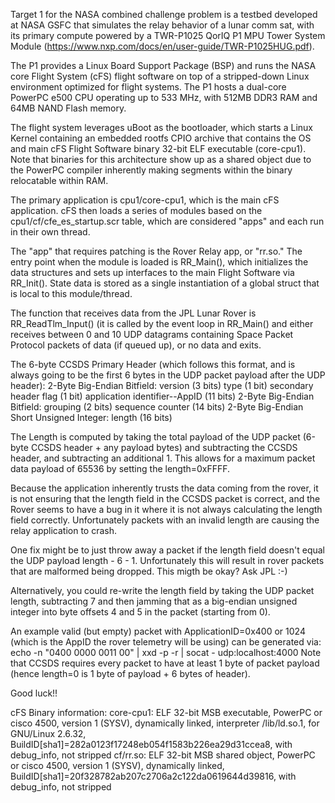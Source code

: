 Target 1 for the NASA combined challenge problem is a testbed developed at NASA GSFC that simulates the relay behavior of a lunar comm sat, with its primary compute powered by a TWR-P1025 QorIQ P1 MPU Tower System Module (https://www.nxp.com/docs/en/user-guide/TWR-P1025HUG.pdf).

The P1 provides a Linux Board Support Package (BSP) and runs the NASA core Flight System (cFS) flight software on top of a stripped-down Linux environment optimized for flight systems. The P1 hosts a dual-core PowerPC e500 CPU operating up to 533 MHz, with 512MB DDR3 RAM and 64MB NAND Flash memory.

The flight system leverages uBoot as the bootloader, which starts a Linux Kernel containing an embedded rootfs CPIO archive that contains the OS and main cFS Flight Software binary 32-bit ELF executable (core-cpu1). Note that binaries for this architecture show up as a shared object due to the PowerPC compiler inherently making segments within the binary relocatable within RAM.

The primary application is cpu1/core-cpu1, which is the main cFS application. cFS then loads a series of modules based on the cpu1/cf/cfe_es_startup.scr table, which are considered "apps" and each run in their own thread.

The "app" that requires patching is the Rover Relay app, or "rr.so." The entry point when the module is loaded is RR_Main(), which initializes the data structures and sets up interfaces to the main Flight Software via RR_Init(). State data is stored as a single instantiation of a global struct that is local to this module/thread.

The function that receives data from the JPL Lunar Rover is RR_ReadTlm_Input() (it is called by the event loop in RR_Main() and either receives between 0 and 10 UDP datagrams containing Space Packet Protocol packets of data (if queued up), or no data and exits.

The 6-byte CCSDS Primary Header (which follows this format, and is always going to be the first 6 bytes in the UDP packet payload after the UDP header):
2-Byte Big-Endian Bitfield:
  version (3 bits)
  type (1 bit)
  secondary header flag (1 bit)
  application identifier--AppID (11 bits)
2-Byte Big-Endian Bitfield:
  grouping (2 bits)
  sequence counter (14 bits)
2-Byte Big-Endian Short Unsigned Integer:
  length (16 bits)

The Length is computed by taking the total payload of the UDP packet (6-byte CCSDS header + any payload bytes) and subtracting the CCSDS header, and subtracting an additional 1. This allows for a maximum packet data payload of 65536 by setting the length=0xFFFF.

Because the application inherently trusts the data coming from the rover, it is not ensuring that the length field in the CCSDS packet is correct, and the Rover seems to have a bug in it where it is not always calculating the length field correctly. Unfortunately packets with an invalid length are causing the relay application to crash.

One fix might be to just throw away a packet if the length field doesn't equal the UDP payload length - 6 - 1. Unfortunately this will result in rover packets that are malformed being dropped. This migth be okay? Ask JPL :-)

Alternatively, you could re-write the length field by taking the UDP packet length, subtracting 7 and then jamming that as a big-endian unsigned integer into byte offsets 4 and 5 in the packet (starting from 0).

An example valid (but empty) packet with ApplicationID=0x400 or 1024 (which is the AppID the rover telemetry will be using) can be generated via:
echo -n "0400 0000 0011 00" | xxd -p -r | socat - udp:localhost:4000
Note that CCSDS requires every packet to have at least 1 byte of packet payload (hence length=0 is 1 byte of payload + 6 bytes of header).

Good luck!!

cFS Binary information:
core-cpu1: ELF 32-bit MSB executable, PowerPC or cisco 4500, version 1 (SYSV), dynamically linked, interpreter /lib/ld.so.1, for GNU/Linux 2.6.32, BuildID[sha1]=282a0123f17248eb054f1583b226ea29d31ccea8, with debug_info, not stripped
cf/rr.so: ELF 32-bit MSB shared object, PowerPC or cisco 4500, version 1 (SYSV), dynamically linked, BuildID[sha1]=20f328782ab207c2706a2c122da0619644d39816, with debug_info, not stripped

